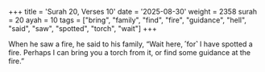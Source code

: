 +++
title = 'Surah 20, Verses 10'
date = '2025-08-30'
weight = 2358
surah = 20
ayah = 10
tags = ["bring", "family", "find", "fire", "guidance", "hell", "said", "saw", "spotted", "torch", "wait"]
+++

When he saw a fire, he said to his family, “Wait here, ˹for˺ I have spotted a fire. Perhaps I can bring you a torch from it, or find some guidance at the fire.”